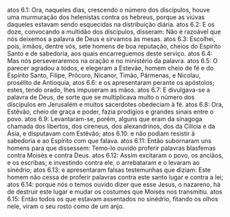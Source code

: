 atos 6.1: Ora, naqueles dias, crescendo o número dos discípulos, houve uma murmuração dos helenistas contra os hebreus, porque as viúvas daqueles estavam sendo esquecidas na distribuição diária.
atos 6.2: E os doze, convocando a multidão dos discípulos, disseram: Não é razoável que nós deixemos a palavra de Deus e sirvamos às mesas.
atos 6.3: Escolhei, pois, irmãos, dentre vós, sete homens de boa reputação, cheios do Espírito Santo e de sabedoria, aos quais encarreguemos deste serviço.
atos 6.4: Mas nós perseveraremos na oração e no ministério da palavra.
atos 6.5: O parecer agradou a todos, e elegeram a Estevão, homem cheio de fé e do Espírito Santo, Filipe, Prócoro, Nicanor, Timão, Pármenas, e Nicolau, prosélito de Antioquia,
atos 6.6: e os apresentaram perante os apóstolos; estes, tendo orado, lhes impuseram as mãos.
atos 6.7: E divulgava-se a palavra de Deus, de sorte que se multiplicava muito o número dos discípulos em Jerusalém e muitos sacerdotes obedeciam à fé.
atos 6.8: Ora, Estêvão, cheio de graça e poder, fazia prodígios e grandes sinais entre o povo.
atos 6.9: Levantaram-se, porém, alguns que eram da sinagoga chamada dos libertos, dos cireneus, dos alexandrinos, dos da Cilícia e da Ásia, e disputavam com Estêvão;
atos 6.10: e não podiam resistir à sabedoria e ao Espírito com que falava.
atos 6.11: Então subornaram uns homens para que dissessem: Temo-lo ouvido proferir palavras blasfemas contra Moisés e contra Deus.
atos 6.12: Assim excitaram o povo, os anciãos, e os escribas; e investindo contra ele, o arrebataram e o levaram ao sinédrio;
atos 6.13: e apresentaram falsas testemunhas que diziam: Este homem não cessa de proferir palavras contra este santo lugar e contra a lei;
atos 6.14: porque nós o temos ouvido dizer que esse Jesus, o nazareno, há de destruir este lugar e mudar os costumes que Moisés nos transmitiu.
atos 6.15: Então todos os que estavam assentados no sinédrio, fitando os olhos nele, viram o seu rosto como de um anjo.
